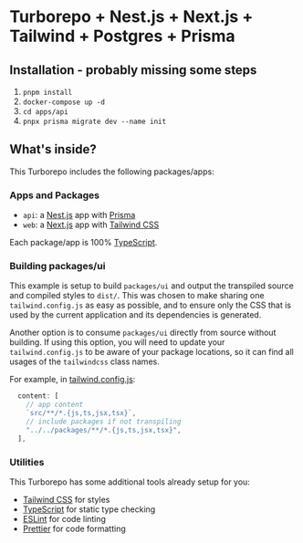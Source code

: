 # Turborepo + Nest.js + Next.js + Tailwind + Postgres + Prisma

## Installation - probably missing some steps

1. `pnpm install`
2. `docker-compose up -d`
3. `cd apps/api`
4. `pnpx prisma migrate dev --name init`

## What's inside?

This Turborepo includes the following packages/apps:

### Apps and Packages

- `api`: a [Nest.js](https://nestjs.com/) app with [Prisma](https://www.prisma.io/)
- `web`: a [Next.js](https://nextjs.org/) app with [Tailwind CSS](https://tailwindcss.com/)

Each package/app is 100% [TypeScript](https://www.typescriptlang.org/).

### Building packages/ui

This example is setup to build `packages/ui` and output the transpiled source and compiled styles to `dist/`. This was chosen to make sharing one `tailwind.config.js` as easy as possible, and to ensure only the CSS that is used by the current application and its dependencies is generated.

Another option is to consume `packages/ui` directly from source without building. If using this option, you will need to update your `tailwind.config.js` to be aware of your package locations, so it can find all usages of the `tailwindcss` class names.

For example, in [tailwind.config.js](packages/tailwind-config/tailwind.config.js):

```js
  content: [
    // app content
    `src/**/*.{js,ts,jsx,tsx}`,
    // include packages if not transpiling
    "../../packages/**/*.{js,ts,jsx,tsx}",
  ],
```

### Utilities

This Turborepo has some additional tools already setup for you:

- [Tailwind CSS](https://tailwindcss.com/) for styles
- [TypeScript](https://www.typescriptlang.org/) for static type checking
- [ESLint](https://eslint.org/) for code linting
- [Prettier](https://prettier.io) for code formatting
